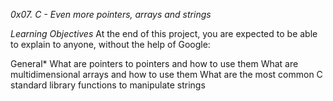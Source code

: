 *0x07. C - Even more pointers, arrays and strings*

*Learning Objectives*
At the end of this project, you are expected to be able to explain to anyone, without the help of Google:

General*
What are pointers to pointers and how to use them
What are multidimensional arrays and how to use them
What are the most common C standard library functions to manipulate strings
